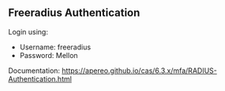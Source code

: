 ## Freeradius Authentication

Login using:
- Username: freeradius
- Password: Mellon

Documentation: https://apereo.github.io/cas/6.3.x/mfa/RADIUS-Authentication.html